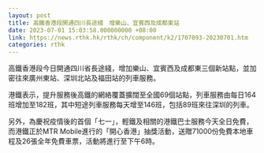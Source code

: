 ```yaml
---
layout: post
title: 高鐵香港段開通四川長途綫　增樂山、宜賓西及成都東站
date: 2023-07-01 15:03:58.000000000 +08:00
link: https://news.rthk.hk/rthk/ch/component/k2/1707093-20230701.htm
categories: rthk
---
```


高鐵香港段今日開通四川省長途綫，增加樂山、宜賓西及成都東三個新站點，並加密往來廣州東站、深圳北站及福田站的列車服務。
 
港鐵表示，提升服務後高鐵的網絡覆蓋擴闊至全國69個站點，列車服務由每日164班增加至182班，其中短途列車服務每天增至146班，包括89班來往深圳的列車。

另外，為慶祝疫情後的首個「七一」，輕鐵及相關的港鐵巴士服務今天全日免費，而港鐵正於MTR Mobile進行的「開心香港」抽獎活動，送贈71000份免費本地車程及26張全年免費車票，活動將進行至下午6時。
